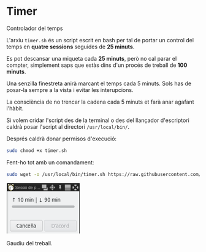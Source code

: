 # Timer
Controlador del temps

L'arxiu `timer.sh` és un script escrit en bash per tal de portar un control del temps en **quatre sessions** seguides de **25 minuts**.

Es pot descansar una miqueta cada **25 minuts**, però no cal parar el compter, simplement saps que estàs dins d'un procés de treball de **100 minuts**.

Una senzilla finestreta anirà marcant el temps cada 5 minuts. Sols has de posar-la sempre a la vista i evitar les interupcions.

La consciència de no trencar la cadena cada 5 minuts et farà anar agafant l'hàbit.

Si volem cridar l'script des de la terminal o des del llançador d'escriptori caldrà posar l'script al directori `/usr/local/bin/`.

Després caldrà donar permisos d'execució:

``` bash
sudo chmod +x timer.sh
```

Fent-ho tot amb un comandament:

```bash
sudo wget -o /usr/local/bin/timer.sh https://raw.githubusercontent.com/inclusa/timer/master/timer.sh && sudo chmod +x /usr/local/bin/timer.sh
```

![](timer.png)

Gaudiu del treball.
